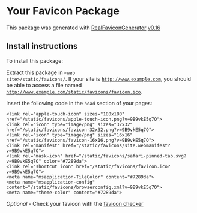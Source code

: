 # Your Favicon Package

This package was generated with [RealFaviconGenerator](https://realfavicongenerator.net/) [v0.16](https://realfavicongenerator.net/change_log#v0.16)

## Install instructions

To install this package:

Extract this package in <code>&lt;web site&gt;/static/favicons/</code>. If your site is <code>http://www.example.com</code>, you should be able to access a file named <code>http://www.example.com/static/favicons/favicon.ico</code>.

Insert the following code in the `head` section of your pages:

    <link rel="apple-touch-icon" sizes="180x180" href="/static/favicons/apple-touch-icon.png?v=9B9vkE5q7O">
    <link rel="icon" type="image/png" sizes="32x32" href="/static/favicons/favicon-32x32.png?v=9B9vkE5q7O">
    <link rel="icon" type="image/png" sizes="16x16" href="/static/favicons/favicon-16x16.png?v=9B9vkE5q7O">
    <link rel="manifest" href="/static/favicons/site.webmanifest?v=9B9vkE5q7O">
    <link rel="mask-icon" href="/static/favicons/safari-pinned-tab.svg?v=9B9vkE5q7O" color="#7289da">
    <link rel="shortcut icon" href="/static/favicons/favicon.ico?v=9B9vkE5q7O">
    <meta name="msapplication-TileColor" content="#7289da">
    <meta name="msapplication-config" content="/static/favicons/browserconfig.xml?v=9B9vkE5q7O">
    <meta name="theme-color" content="#7289da">

*Optional* - Check your favicon with the [favicon checker](https://realfavicongenerator.net/favicon_checker)